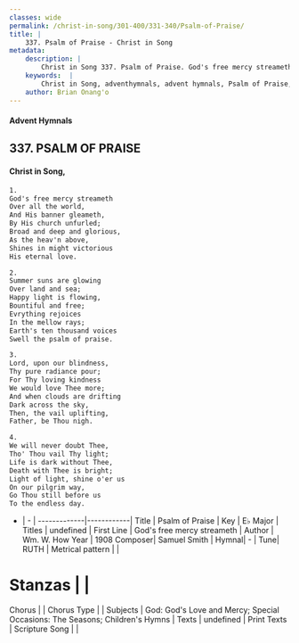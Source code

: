 ```yaml
---
classes: wide
permalink: /christ-in-song/301-400/331-340/Psalm-of-Praise/
title: |
    337. Psalm of Praise - Christ in Song
metadata:
    description: |
        Christ in Song 337. Psalm of Praise. God's free mercy streameth Over all the world, And His banner gleameth, By His church unfurled; Broad and deep and glorious, As the heav'n above, Shines in might victorious His eternal love.
    keywords:  |
        Christ in Song, adventhymnals, advent hymnals, Psalm of Praise, God's free mercy streameth. 
    author: Brian Onang'o
---
```


#### Advent Hymnals
## 337. PSALM OF PRAISE
####  Christ in Song,

```txt
1.
God's free mercy streameth
Over all the world,
And His banner gleameth,
By His church unfurled;
Broad and deep and glorious,
As the heav'n above,
Shines in might victorious
His eternal love.

2.
Summer suns are glowing
Over land and sea;
Happy light is flowing,
Bountiful and free;
Evrything rejoices 
In the mellow rays;
Earth's ten thousand voices
Swell the psalm of praise.

3.
Lord, upon our blindness,
Thy pure radiance pour;
For Thy loving kindness
We would love Thee more;
And when clouds are drifting
Dark across the sky,
Then, the vail uplifting,
Father, be Thou nigh.

4.
We will never doubt Thee,
Tho' Thou vail Thy light;
Life is dark without Thee,
Death with Thee is bright;
Light of light, shine o'er us
On our pilgrim way,
Go Thou still before us
To the endless day.

```

- |   -  |
-------------|------------|
Title | Psalm of Praise |
Key | E♭ Major |
Titles | undefined |
First Line | God's free mercy streameth |
Author | Wm. W. How
Year | 1908
Composer| Samuel Smith |
Hymnal|  - |
Tune| RUTH |
Metrical pattern | |
# Stanzas |  |
Chorus |  |
Chorus Type |  |
Subjects | God: God's Love and Mercy; Special Occasions: The Seasons; Children's Hymns |
Texts | undefined |
Print Texts | 
Scripture Song |  |
    
